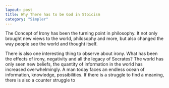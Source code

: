 ```yaml
---
layout: post
title: Why There has to be God in Stoicism
category: "Simpler"
---
```


The Concept of Irony has been the turning point in philosophy. It not
only brought new views to the world, philosophy and more, but also
changed the way people see the world and thought itself.

There is also one interesting thing to observe about irony. What has
been the effects of irony, negativity and all the legacy of Socrates?
The world has only seen new beliefs, the quantity of information in
the world has increased overwhelmingly. A man today faces an endless
ocean of information, knowledge, possibilities. If there is a struggle
to find a meaning, there is also a counter struggle to 
